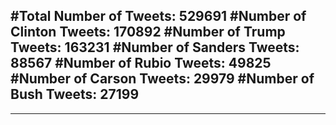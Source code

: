 #Total Number of Tweets: 529691 
#Number of Clinton Tweets: 170892
#Number of Trump Tweets: 163231
#Number of Sanders Tweets: 88567
#Number of Rubio Tweets: 49825
#Number of Carson Tweets: 29979
#Number of Bush Tweets: 27199
---
---
